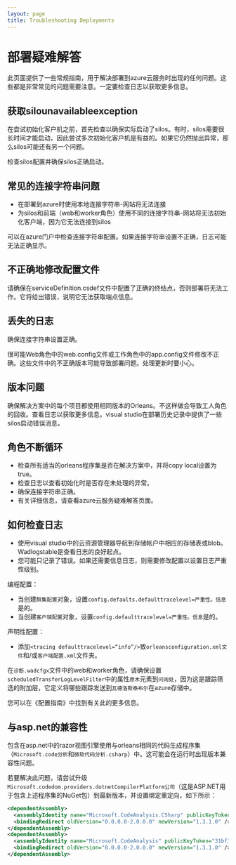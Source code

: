 ```yaml
---
layout: page
title: Troubleshooting Deployments
---
```


# 部署疑难解答

此页面提供了一些常规指南，用于解决部署到azure云服务时出现的任何问题。这些都是非常常见的问题需要注意。一定要检查日志以获取更多信息。

## 获取silounavailableexception

在尝试初始化客户机之前，首先检查以确保实际启动了silos。有时，silos需要很长时间才能启动，因此尝试多次初始化客户机是有益的。如果它仍然抛出异常，那么silos可能还有另一个问题。

检查silos配置并确保silos正确启动。

## 常见的连接字符串问题

-   在部署到azure时使用本地连接字符串-网站将无法连接
-   为silos和前端（web和worker角色）使用不同的连接字符串-网站将无法初始化客户端，因为它无法连接到silos

可以在azure门户中检查连接字符串配置。如果连接字符串设置不正确，日志可能无法正确显示。

## 不正确地修改配置文件

请确保在serviceDefinition.csdef文件中配置了正确的终结点，否则部署将无法工作。它将给出错误，说明它无法获取端点信息。

## 丢失的日志

确保连接字符串设置正确。

很可能Web角色中的web.config文件或工作角色中的app.config文件修改不正确。这些文件中的不正确版本可能导致部署问题。处理更新时要小心。

## 版本问题

确保解决方案中的每个项目都使用相同版本的Orleans。不这样做会导致工人角色的回收。查看日志以获取更多信息。visual studio在部署历史记录中提供了一些silos启动错误消息。

## 角色不断循环

-   检查所有适当的orleans程序集是否在解决方案中，并将copy local设置为true。
-   检查日志以查看初始化时是否存在未处理的异常。
-   确保连接字符串正确。
-   有关详细信息，请查看azure云服务疑难解答页面。

## 如何检查日志

-   使用visual studio中的云资源管理器导航到存储帐户中相应的存储表或blob。Wadlogstable是查看日志的良好起点。
-   您可能只记录了错误。如果还需要信息日志，则需要修改配置以设置日志严重性级别。

编程配置：

-   当创建`群集配置`对象，设置`config.defaults.defaulttracelevel=严重性。信息`是的。
-   当创建`客户端配置`对象，设置`config.defaulttracelevel=严重性。信息`是的。

声明性配置：

-   添加`<tracing defaulttracelevel=“info”/>`致`orleansconfiguration.xml文件`和/或`客户端配置.xml`文件夹。

在`诊断.wadcfgx`文件中的web和worker角色，请确保设置`scheduledTransferLogLevelFilter`中的属性`原木`元素到`问询处`，因为这是跟踪筛选的附加层，它定义将哪些跟踪发送到`瓦德洛斯泰布尔`在azure存储中。

您可以在《配置指南》中找到有关此的更多信息。

## 与asp.net的兼容性

包含在asp.net中的razor视图引擎使用与orleans相同的代码生成程序集（`Microsoft.code分析`和`微软代码分析.csharp`）中。这可能会在运行时出现版本兼容性问题。

若要解决此问题，请尝试升级`Microsoft.codedom.providers.dotnetCompilerPlatform公司`（这是ASP.NET用于包含上述程序集的NuGet包）到最新版本，并设置绑定重定向，如下所示：

```xml
<dependentAssembly>
  <assemblyIdentity name="Microsoft.CodeAnalysis.CSharp" publicKeyToken="31bf3856ad364e35" culture="neutral" />
  <bindingRedirect oldVersion="0.0.0.0-2.0.0.0" newVersion="1.3.1.0" />
</dependentAssembly>
<dependentAssembly>
  <assemblyIdentity name="Microsoft.CodeAnalysis" publicKeyToken="31bf3856ad364e35" culture="neutral" />
  <bindingRedirect oldVersion="0.0.0.0-2.0.0.0" newVersion="1.3.1.0" />
</dependentAssembly>
```
